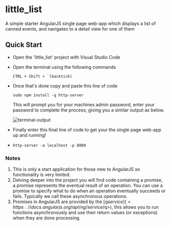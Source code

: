 # little_list
A simple starter AngularJS single page web-app which displays a list of canned events, and navigates to a detail view for one of them

## Quick Start

- Open the 'little_list' project with Visual Studio Code

- Open the terminal using the following commands

  ```
  CTRL + Shift + `(backtick)
  ```

- Once that's done copy and paste this line of code

  ```
  sudo npm install -g http-server
  ```

  This will prompt you for your machines admin password, enter your password to complete the process; giving you a similar output as below.

  ![terminal-output](/Users/tm97/Documents/GitHub/little_list_angular/terminal-output.png)

- Finally enter this final line of code to get your the single page web-app up and running!

- ```
  http-server -a localhost -p 8000
  ```


### Notes

1. This is only a start application for those new to AngularJS so functionality is very limited.
2. Delving deeper into the project you will find code containing a promise, a promise represents the eventual result of an operation. You can use a promise to specify what to do when an operation eventually succeeds or fails. Typically we call these asynchronous operations.
3. Promises in AngularJS are provided by the [$q service](<https://docs.angularjs.org/api/ng/service/$q>), this allows you to run functions asynchronously and use their return values (or exceptions) when they are done processing. 

